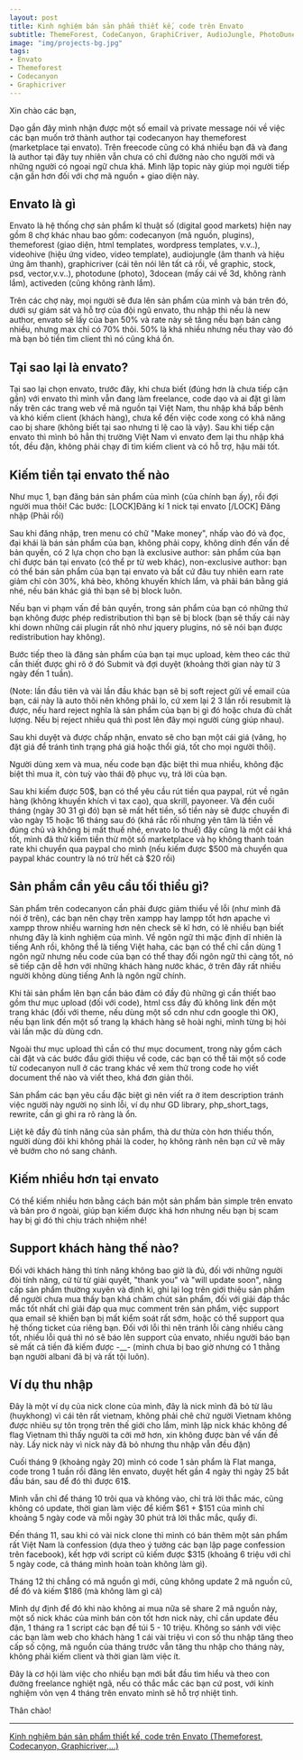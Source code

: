 ```yaml
---
layout: post
title: Kinh nghiệm bán sản phẩm thiết kế, code trên Envato
subtitle: ThemeForest, CodeCanyon, GraphiCriver, AudioJungle, PhotoDune, 3DOcean...
image: "img/projects-bg.jpg"
tags:
- Envato
- Themeforest
- Codecanyon
- Graphicriver
---
```


Xin chào các bạn,

Dạo gần đây mình nhận được một số email và private message nói về việc các bạn muốn trở thành author tại codecanyon hay themeforest (marketplace tại envato). Trên freecode cũng có khá nhiều bạn đã và đang là author tại đây tuy nhiên vẫn chưa có chỉ đường nào cho người mới và những người có ngoại ngữ chưa khá. Mình lập topic này giúp mọi người tiếp cận gần hơn đối với chợ mã nguồn + giao diện này.

## Envato là gì

Envato là hệ thống chợ sản phẩm kĩ thuật số (digital good markets) hiện nay gồm 8 chợ khác nhau bao gồm: codecanyon (mã nguồn, plugins), themeforest (giao diện, html templates, wordpress templates, v.v..), videohive (hiệu ứng video, video template), audiojungle (âm thanh và hiệu ứng âm thanh), graphicriver (cái tên nói lên tất cả rồi, về graphic, stock, psd, vector,v.v..), photodune (photo), 3docean (mấy cái về 3d, không rành lắm), activeden (cũng không rành lắm).

Trên các chợ này, mọi người sẽ đưa lên sản phẩm của mình và bán trên đó, dưới sự giám sát và hỗ trợ của đội ngũ envato, thu nhập thì nếu là new author, envato sẽ lấy của bạn 50% và rate này sẽ tăng nếu bạn bán càng nhiều, nhưng max chỉ có 70% thôi. 50% là khá nhiều nhưng nếu thay vào đó mà bạn bỏ tiền tìm client thì nó cũng khá ổn.

## Tại sao lại là envato?

Tại sao lại chọn envato, trước đây, khi chưa biết (đúng hơn là chưa tiếp cận gần) với envato thì mình vẫn đang làm freelance, code dạo và ai đặt gì làm nấy trên các trang web về mã nguồn tại Việt Nam, thu nhập khá bấp bênh và khó kiếm client (khách hàng), chưa kể đến việc code xong có khả năng cao bị share (không biết tại sao nhưng tỉ lệ cao là vậy). Sau khi tiếp cận envato thì mình bỏ hẳn thị trường Việt Nam vì envato đem lại thu nhập khá tốt, đều đặn, không phải chạy đi tìm kiếm client và có hỗ trợ, hậu mãi tốt.

## Kiếm tiền tại envato thế nào

Như mục 1, bạn đăng bán sản phẩm của mình (của chính bạn ấy), rồi đợi người mua thôi!
Các bước: [LOCK]Đăng kí 1 nick tại envato [/LOCK]
Đăng nhập (Phải rồi)

Sau khi đăng nhập, tren menu có chữ "Make money", nhấp vào đó và đọc, đại khái là bán sản phẩm của bạn, không phải copy, không dính đến vấn đề bản quyền, có 2 lựa chọn cho bạn là exclusive author: sản phẩm của bạn chỉ được bán tại envato (có thể pr từ web khác), non-exclusive author: bạn có thể bán sản phẩm của bạn tại envato và bất cứ đâu tuy nhiên earn rate giảm chỉ còn 30%, khá bèo, không khuyến khích lắm, và phải bán bằng giá nhé, nếu bán khác giá thì bạn sẽ bị block luôn.

Nếu bạn vi phạm vấn đề bản quyền, trong sản phẩm của bạn có những thứ bạn không được phép redistribution thì bạn sẽ bị block (bạn sẽ thấy cái này khi down những cái plugin rất nhỏ như jquery plugins, nó sẽ nói bạn được redistribution hay không).

Bước tiếp theo là đăng sản phẩm của bạn tại mục upload, kèm theo các thứ cần thiết được ghi rõ ở đó
Submit và đợi duyệt (khoảng thời gian này từ 3 ngày đến 1 tuần).

(Note: lần đầu tiên và vài lần đầu khác bạn sẽ bị soft reject gửi về email của bạn, cái này là auto thôi nên không phải lo, cứ xem lại 2 3 lần rồi resubmit là được, nếu hard reject nghĩa là sản phẩm của bạn bị gì đó hoặc chưa đủ chất lượng. Nếu bị reject nhiều quá thì post lên đây mọi người cùng giúp nhau).

Sau khi duyệt và được chấp nhận, envato sẽ cho bạn một cái giá (vâng, họ đặt giá để tránh tình trạng phá giá hoặc thổi giá, tốt cho mọi người thôi).

Người dùng xem và mua, nếu code bạn đặc biệt thì mua nhiều, không đặc biệt thì mua ít, còn tuỳ vào thái độ phục vụ, trả lời của bạn.

Sau khi kiếm được 50$, bạn có thể yêu cầu rút tiền qua paypal, rút về ngân hàng (không khuyến khích vì tax cao), qua skrill, payoneer. Và đến cuối tháng (ngày 30 31 gì đó) bạn sẽ mất hết tiền, số tiền này sẽ được chuyển đi vào ngày 15 hoặc 16 tháng sau đó (khá rắc rối nhưng yên tâm là tiền về đúng chủ và không bị mất thuế nhé, envato lo thuế) đây cũng là một cái khá tốt, mình đã thử kiếm tiền thừ một số marketplace và họ không thanh toán rate khi chuyển qua paypal cho mình (nếu kiếm được $500 mà chuyển qua paypal khác country là nó trừ hết cả $20 rồi)

## Sản phẩm cần yêu cầu tối thiểu gì?

Sản phẩm trên codecanyon cần phải được giảm thiểu về lỗi (như mình đã nói ở trên), các bạn nên chạy trên xampp hay lampp tốt hơn apache vì xampp throw nhiều warning hơn nên check sẽ kĩ hơn, có lẽ nhiều bạn biết nhưng đây là kinh nghiệm của mình. Về ngôn ngữ thì mặc định dĩ nhiên là tiếng Anh rồi, không thể là tiếng Việt haha, các bạn có thể chỉ cần dùng 1 ngôn ngữ nhưng nếu code của bạn có thể thay đổi ngôn ngữ thì càng tốt, nó sẽ tiếp cận dễ hơn với những khách hàng nước khác, ở trên đây rất nhiều người không dùng tiếng Anh là ngôn ngữ chính.

Khi tải sản phẩm lên bạn cần bảo đảm có đầy đủ những gì cần thiết bao gồm thư mục upload (đối với code), html css đầy đủ không link đến một trang khác (đối với theme, nếu dùng một số cdn như cdn google thì OK), nếu bạn link đến một số trang lạ khách hàng sẽ hoài nghi, mình từng bị hỏi vài lần mặc dù dùng cdn.

Ngoài thư mục upload thì cần có thư mục document, trong này gồm cách cài đặt và các bước đầu giới thiệu về code, các bạn có thể tải một số code từ codecanyon null ở các trang khác về xem thử trong code họ viết document thế nào và viết theo, khá đơn giản thôi.

Sản phẩm các bạn yêu cầu đặc biệt gì nên viết ra ở item description tránh việc người này người nọ sinh lỗi, ví dụ như GD library, php_short_tags, rewrite, cần gì ghi ra rõ ràng là ổn.

Liệt kê đầy đủ tính năng của sản phẩm, thà dư thừa còn hơn thiếu thốn, người dùng đôi khi không phải là coder, họ không rành nên bạn cứ vẽ mây vẽ bướm cho nó sang chảnh.

## Kiếm nhiều hơn tại envato

Có thể kiếm nhiều hơn bằng cách bán một sản phẩm bản simple trên envato và bản pro ở ngoài, giúp bạn kiếm được khá hơn nhưng nếu bạn bị scam hay bị gì đó thì chịu trách nhiệm nhé!

## Support khách hàng thế nào?

Đối với khách hàng thì tính năng không bao giờ là đủ, đối với những người đòi tính năng, cứ từ từ giải quyết, "thank you" và "will update soon", nâng cấp sản phẩm thường xuyên và định kì, ghi lại log trên giới thiệu sản phẩm để người chưa mua thấy bạn khá chăm chút sản phẩm, đối với giải đáp thắc mắc tốt nhất chỉ giải đáp qua mục comment trên sản phẩm, việc support qua email sẽ khiến bạn bị mất kiểm soát rất sớm, hoặc có thể support qua hệ thống ticket của riêng bạn. Đối với lỗi thì nên tránh lỗi càng nhiều càng tốt, nhiều lỗi quá thì nó sẽ báo lên support của envato, nhiều người báo bạn sẽ mất cả tiền đã kiếm được -__- (mình chưa bị bao giờ nhưng có 1 thằng bạn người albani đã bị và rất tội luôn).

## Ví dụ thu nhập

Đây là một ví dụ của nick clone của mình, đây là nick mình đã bỏ từ lâu (huykhong) vì cái tên rất vietnam, không phải chê chứ người Vietnam không được nhiêu sự tôn trọng trên thế giới cho lắm, mình lập nick khác không để flag Vietnam thì thấy người ta cởi mở hơn, xin không được bàn về vấn đề này.
Lấy nick này vì nick này đã bỏ nhưng thu nhập vẫn đều đặn)

Cuối tháng 9 (khoảng ngày 20) mình có code 1 sản phẩm là Flat manga, code trong 1 tuần rồi đăng lên envato, duyệt hết gần 4 ngày thì ngày 25 bắt đầu bán, sau để đó thì được 61$.

Mình vẫn chỉ để tháng 10 trôi qua và không vào, chỉ trả lời thắc mác, cũng không có update, thời gian làm việc để kiếm $61 + $151 của mình chỉ khoảng 5 ngày code và mỗi ngày 30 phút trả lời thắc mắc, quẩy đi.

Đến tháng 11, sau khi có vài nick clone thì mình có bán thêm một sản phẩm rất Việt Nam là confession (dựa theo ý tưởng các bạn lập page confession trên facebook), kết hợp với script cũ kiếm được $315 (khoảng 6 triệu với chỉ 5 ngày code, cả tháng mình hoàn toàn không làm gì).

Tháng 12 thì chẳng có mã nguồn gì mới, cũng không update 2 mã nguồn cũ, để đó và kiếm $186 (mà không làm gì cả)

Mình dự định để đó khi nào không ai mua nữa sẽ share 2 mã nguồn này, một số nick khác của mình bán còn tốt hơn nick này, chỉ cần update đều đặn, 1 tháng ra 1 script các bạn để túi 5 - 10 triệu. Không so sánh với việc các bạn làm web cho khách hàng 1 cái vài triệu vì con số thu nhập tăng theo cấp số cộng, mã nguồn của tháng trước vẫn tăng thu nhập cho tháng này, không phải kiếm client và thời gian làm việc ít.

Đây là cơ hội làm việc cho nhiều bạn mới bắt đầu tìm hiểu và theo con đường freelance nghiệt ngã, nếu có thắc mắc các bạn cứ post, với kinh nghiệm vỏn vẹn 4 tháng trên envato mình sẽ hỗ trợ nhiệt tình.

Thân chào!

-----

[Kinh nghiệm bán sản phẩm thiết kế, code trên Envato (Themeforest, Codecanyon, Graphicriver,...)](https://forum.vietdesigner.net/threads/kinh-nghiem-ban-san-pham-thiet-ke-code-tren-envato-themeforest-codecanyon-graphicriver.94277/)

